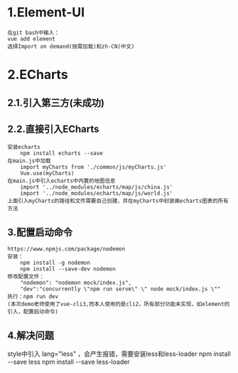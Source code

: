 # 1.Element-UI
    在git bash中输入：
    vue add element
    选择Import on demand(按需加载)和zh-CN(中文)
# 2.ECharts
## 2.1.引入第三方(未成功)
## 2.2.直接引入ECharts
    安装echarts
        npm install echarts --save
    在main.js中加载
        import myCharts from './common/js/myCharts.js'
        Vue.use(myCharts) 
    在main.js中引入echarts中内置的地图信息
        import '../node_modules/echarts/map/js/china.js'
        import '../node_modules/echarts/map/js/world.js'
    上面引入myCharts的路径和文件需要自己创建，并在myCharts中封装画echarts图表的所有方法
## 3.配置启动命令
    https://www.npmjs.com/package/nodemon
    安装：
        npm install -g nodemon
        npm install --save-dev nodemon
    修改配置文件：
        "nodemon": "nodemon mock/index.js",
        "dev":"concurrently \"npm run serve\" \" node mock/index.js \""
    执行：npm run dev
    (本次demo老师使用了vue-cli3,而本人使用的是cli2，所有部分功能未实现，如element的引入，配置启动命令)

## 4.解决问题
style中引入 lang="less" ，会产生报错，需要安装less和less-loader
npm install --save less
npm install --save less-loader
